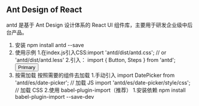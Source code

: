 ## Ant Design of React
antd 是基于 Ant Design 设计体系的 React UI 组件库，主要用于研发企业级中后台产品。

1. 安装
    npm install antd --save
2. 使用示例
    1.在index.js引入CSS:import 'antd/dist/antd.css'; // or 'antd/dist/antd.less'
    2.引入：
        import { Button, Steps } from 'antd';
        <Button type="primary">Primary</Button>
3. 按需加载
    按照需要的组件去加载
    1.手动引入
        import DatePicker from 'antd/es/date-picker'; // 加载 JS
        import 'antd/es/date-picker/style/css'; // 加载 CSS
    2.使用 babel-plugin-import（推荐）
        1.安装依赖
            npm install babel-plugin-import --save-dev